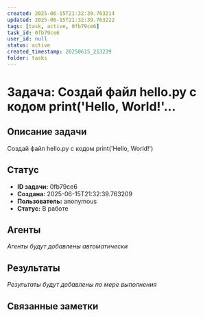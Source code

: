 ```yaml
---
created: 2025-06-15T21:32:39.763214
updated: 2025-06-15T21:32:39.763222
tags: [task, active, 0fb79ce6]
task_id: 0fb79ce6
user_id: null
status: active
created_timestamp: 20250615_213239
folder: tasks
---
```


# Задача: Создай файл hello.py с кодом print('Hello, World!'...

## Описание задачи

Создай файл hello.py с кодом print('Hello, World!')

## Статус
- **ID задачи:** 0fb79ce6
- **Создана:** 2025-06-15T21:32:39.763209
- **Пользователь:** anonymous
- **Статус:** В работе

## Агенты
*Агенты будут добавлены автоматически*

## Результаты
*Результаты будут добавлены по мере выполнения*

## Связанные заметки
